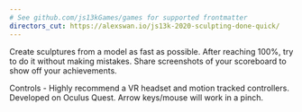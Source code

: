 ```yaml
---
# See github.com/js13kGames/games for supported frontmatter
directors_cut: https://alexswan.io/js13k-2020-sculpting-done-quick/
---
```

Create sculptures from a model as fast as possible. After reaching 100%, try to do it without making mistakes. Share screenshots of your scoreboard to show off your achievements.

Controls - Highly recommend a VR headset and motion tracked controllers. Developed on Oculus Quest. Arrow keys/mouse will work in a pinch.